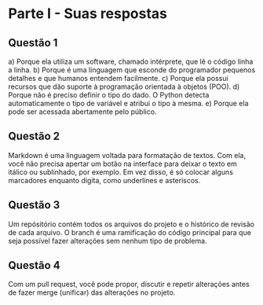 # Parte I - Suas respostas

## Questão 1

a) Porque ela utiliza um software, chamado intérprete, que lê o código linha a linha.
b) Porque é uma linguagem que esconde do programador pequenos detalhes e que humanos entendem facilmente.
c) Porque ela possui recursos que dão suporte à programação orientada à objetos (POO).
d) Porque não é preciso definir o tipo do dado. O Python detecta automaticamente o tipo de variável e atribui o tipo à mesma. 
e) Porque ela pode ser acessada abertamente pelo público.

## Questão 2

Markdown é uma linguagem voltada para formatação de textos. Com ela, você não precisa apertar um botão na interface para deixar o texto em itálico ou sublinhado, por exemplo. Em vez disso, é só colocar alguns marcadores enquanto digita, como underlines e asteriscos. 

## Questão 3

Um repósitório contém todos os arquivos do projeto e o histórico de revisão de cada arquivo. O branch é uma ramificação do código principal para que seja possível fazer alterações sem nenhum tipo de problema.

## Questão 4

Com um pull request, você pode propor, discutir e repetir alterações antes de fazer merge (unificar) das alterações no projeto.

